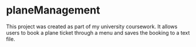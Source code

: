 # planeManagement
This project was created as part of my university coursework. It allows users to book a plane ticket through a menu and saves the booking to a text file.
